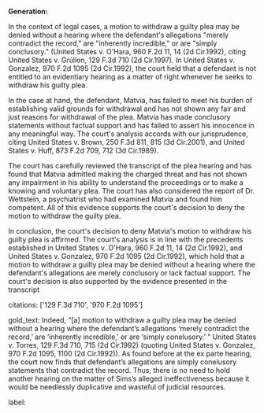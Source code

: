 **Generation:**

 <answer>
In the context of legal cases, a motion to withdraw a guilty plea may be denied without a hearing where the defendant's allegations "merely contradict the record," are "inherently incredible," or are "simply conclusory." (United States v. O'Hara, 960 F.2d 11, 14 (2d Cir.1992), citing United States v. Grúllon, 129 F.3d 710 (2d Cir.1997). In United States v. Gonzalez, 970 F.2d 1095 (2d Cir.1992), the court held that a defendant is not entitled to an evidentiary hearing as a matter of right whenever he seeks to withdraw his guilty plea.

In the case at hand, the defendant, Matvia, has failed to meet his burden of establishing valid grounds for withdrawal and has not shown any fair and just reasons for withdrawal of the plea. Matvia has made conclusory statements without factual support and has failed to assert his innocence in any meaningful way. The court's analysis accords with our jurisprudence, citing United States v. Brown, 250 F.3d 811, 815 (3d Cir.2001), and United States v. Huff, 873 F.2d 709, 712 (3d Cir.1989).

The court has carefully reviewed the transcript of the plea hearing and has found that Matvia admitted making the charged threat and has not shown any impairment in his ability to understand the proceedings or to make a knowing and voluntary plea. The court has also considered the report of Dr. Wettstein, a psychiatrist who had examined Matvia and found him competent. All of this evidence supports the court's decision to deny the motion to withdraw the guilty plea.

In conclusion, the court's decision to deny Matvia's motion to withdraw his guilty plea is affirmed. The court's analysis is in line with the precedents established in United States v. O'Hara, 960 F.2d 11, 14 (2d Cir.1992), and United States v. Gonzalez, 970 F.2d 1095 (2d Cir.1992), which hold that a motion to withdraw a guilty plea may be denied without a hearing where the defendant's allegations are merely conclusory or lack factual support. The court's decision is also supported by the evidence presented in the transcript

citations: ['129 F.3d 710', '970 F.2d 1095']

gold_text: Indeed, “[a] motion to withdraw a guilty plea may be denied without a hearing where the defendant’s allegations ‘merely contradict the record,’ are ‘inherently incredible,’ or are ‘simply conelusory.’ ” United States v. Torres, 129 F.3d 710, 715 (2d Cir.1992) (quoting United States v. Gonzalez, 970 F.2d 1095, 1100 (2d Cir.1992)). As found before at the ex parte hearing, the court now finds that defendant’s allegations are simply conelusory statements that contradict the record. Thus, there is no need to hold another hearing on the matter of Sims’s alleged ineffectiveness because it would be needlessly duplicative and wasteful of judicial resources.

label: 